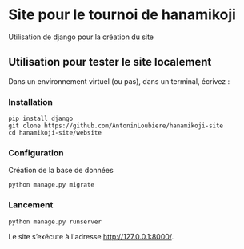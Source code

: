 # Site pour le tournoi de hanamikoji

Utilisation de django pour la création du site

## Utilisation pour tester le site localement

Dans un environnement virtuel (ou pas), dans un terminal, écrivez :

### Installation
```
pip install django
git clone https://github.com/AntoninLoubiere/hanamikoji-site
cd hanamikoji-site/website
```

### Configuration

Création de la base de données
```
python manage.py migrate
```

### Lancement

```
python manage.py runserver
```


Le site s’exécute à l'adresse <http://127.0.0.1:8000/>.
